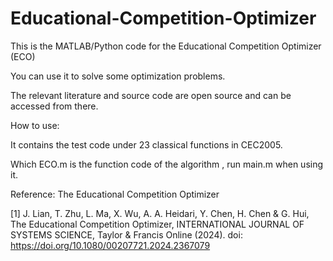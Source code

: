 # Educational-Competition-Optimizer


This is the MATLAB/Python code for the Educational Competition Optimizer (ECO)

You can use it to solve some optimization problems.

The relevant literature and source code are open source and can be accessed from there.


How to use: 


It contains the test code under 23 classical functions in CEC2005. 

Which ECO.m is the function code of the algorithm , run main.m when using it.

Reference: The Educational Competition Optimizer

[1] J. Lian, T. Zhu, L. Ma, X. Wu, A. A. Heidari, Y. Chen, H. Chen & G. Hui, The Educational Competition Optimizer, INTERNATIONAL JOURNAL OF SYSTEMS SCIENCE, Taylor & Francis Online (2024). doi: https://doi.org/10.1080/00207721.2024.2367079
